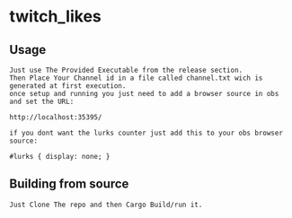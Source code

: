 # twitch_likes

## Usage

    Just use The Provided Executable from the release section.
    Then Place Your Channel id in a file called channel.txt wich is generated at first execution.
    once setup and running you just need to add a browser source in obs and set the URL:

    http://localhost:35395/

    if you dont want the lurks counter just add this to your obs browser source:

    #lurks { display: none; }

## Building from source

    Just Clone The repo and then Cargo Build/run it.
